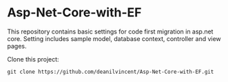 # Asp-Net-Core-with-EF

This repository contains basic settings for code first migration in asp.net core. Setting includes sample model, database context, controller and view pages.

Clone this project:

`
git clone https://github.com/deanilvincent/Asp-Net-Core-with-EF.git
`

